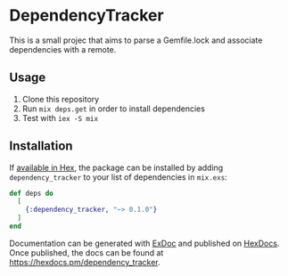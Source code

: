 # DependencyTracker

This is a small projec that aims to parse a Gemfile.lock and associate
dependencies with a remote.

## Usage

1. Clone this repository
2. Run `mix deps.get` in order to install dependencies
3. Test with `iex -S mix`

## Installation

If [available in Hex](https://hex.pm/docs/publish), the package can be installed
by adding `dependency_tracker` to your list of dependencies in `mix.exs`:

```elixir
def deps do
  [
    {:dependency_tracker, "~> 0.1.0"}
  ]
end
```

Documentation can be generated with [ExDoc](https://github.com/elixir-lang/ex_doc)
and published on [HexDocs](https://hexdocs.pm). Once published, the docs can
be found at <https://hexdocs.pm/dependency_tracker>.

